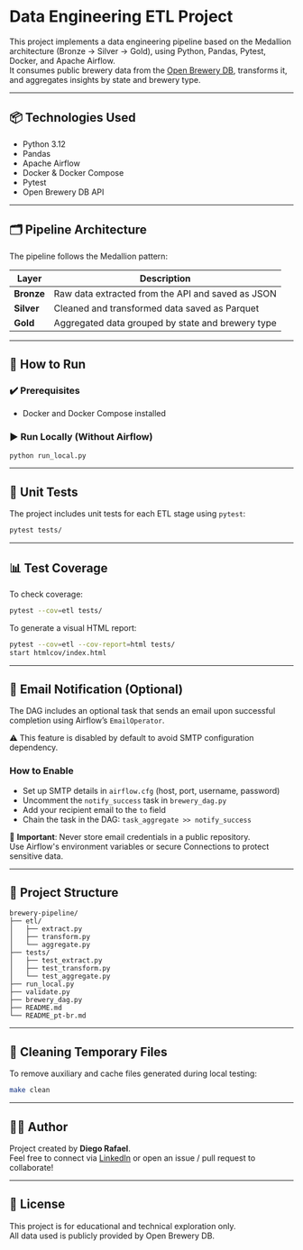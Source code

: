 # Data Engineering ETL Project 

This project implements a data engineering pipeline based on the Medallion architecture (Bronze → Silver → Gold), using Python, Pandas, Pytest, Docker, and Apache Airflow.  
It consumes public brewery data from the [Open Brewery DB](https://www.openbrewerydb.org), transforms it, and aggregates insights by state and brewery type.

---

## 📦 Technologies Used

- Python 3.12  
- Pandas  
- Apache Airflow  
- Docker & Docker Compose  
- Pytest  
- Open Brewery DB API  

---

## 🗂️ Pipeline Architecture

The pipeline follows the Medallion pattern:

| Layer      | Description                                          |
|------------|------------------------------------------------------|
| **Bronze** | Raw data extracted from the API and saved as JSON    |
| **Silver** | Cleaned and transformed data saved as Parquet        |
| **Gold**   | Aggregated data grouped by state and brewery type    |

---

## 🚀 How to Run

### ✔️ Prerequisites

- Docker and Docker Compose installed

### ▶️ Run Locally (Without Airflow)

```bash
python run_local.py
```

---

## 🧪 Unit Tests

The project includes unit tests for each ETL stage using `pytest`:

```bash
pytest tests/
```

---

## 📊 Test Coverage

To check coverage:

```bash
pytest --cov=etl tests/
```

To generate a visual HTML report:

```bash
pytest --cov=etl --cov-report=html tests/
start htmlcov/index.html
```

---

## 📧 Email Notification (Optional)

The DAG includes an optional task that sends an email upon successful completion using Airflow’s `EmailOperator`.

⚠️ This feature is disabled by default to avoid SMTP configuration dependency.

### How to Enable

- Set up SMTP details in `airflow.cfg` (host, port, username, password)  
- Uncomment the `notify_success` task in `brewery_dag.py`  
- Add your recipient email to the `to` field  
- Chain the task in the DAG: `task_aggregate >> notify_success`

🔐 **Important**: Never store email credentials in a public repository.  
Use Airflow's environment variables or secure Connections to protect sensitive data.

---

## 📁 Project Structure

```
brewery-pipeline/
├── etl/
│   ├── extract.py
│   ├── transform.py
│   └── aggregate.py
├── tests/
│   ├── test_extract.py
│   ├── test_transform.py
│   └── test_aggregate.py
├── run_local.py
├── validate.py
├── brewery_dag.py
├── README.md
└── README_pt-br.md
```

---

## 🧹 Cleaning Temporary Files

To remove auxiliary and cache files generated during local testing:

```bash
make clean
```

---

## 👨‍💻 Author

Project created by **Diego Rafael**.  
Feel free to connect via [LinkedIn](https://www.linkedin.com/in/diego-rafael-1057221a0/) or open an issue / pull request to collaborate!

---

## 📄 License

This project is for educational and technical exploration only.  
All data used is publicly provided by Open Brewery DB.
